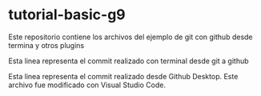 # tutorial-basic-g9
Este repositorio contiene los archivos del ejemplo de git con github desde termina y otros plugins

Esta linea representa el commit realizado con terminal desde git a github

Esta linea representa el commit realizado desde Github Desktop. Este archivo fue modificado con Visual Studio Code.